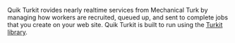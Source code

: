 Quik Turkit rovides nearly realtime services from Mechanical Turk by managing how workers are recruited, queued up, and sent to complete jobs that you create on your web site. Quik Turkit is built to run using the <a href='http://groups.csail.mit.edu/uid/turkit/'>Turkit library</a>.